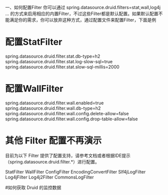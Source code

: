 一、如何配置Filter
你可以通过 spring.datasource.druid.filters=stat,wall,log4j ... 的方式来启用相应的内置Filter，不过这些Filter都是默认配置。如果默认配置不能满足你的需求，你可以放弃这种方式，通过配置文件来配置Filter，下面是例

# 配置StatFilter 
spring.datasource.druid.filter.stat.db-type=h2
spring.datasource.druid.filter.stat.log-slow-sql=true
spring.datasource.druid.filter.stat.slow-sql-millis=2000

# 配置WallFilter 
spring.datasource.druid.filter.wall.enabled=true
spring.datasource.druid.filter.wall.db-type=h2
spring.datasource.druid.filter.wall.config.delete-allow=false
spring.datasource.druid.filter.wall.config.drop-table-allow=false

# 其他 Filter 配置不再演示


目前为以下 Filter 提供了配置支持，请参考文档或者根据IDE提示（spring.datasource.druid.filter.*）进行配置。

StatFilter
WallFilter
ConfigFilter
EncodingConvertFilter
Slf4jLogFilter
Log4jFilter
Log4j2Filter
CommonsLogFilter


#如何获取 Druid 的监控数据
